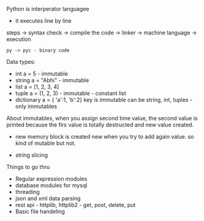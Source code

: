 
Python is interperator languagee
 - it executes line by line

 steps
    -> syntax check
    -> compile the code
    -> linker
    -> machine language
    -> execution

    py -> pyc - binary code

 Data types:
  - int             a = 5                    - immutable
  - string         a = "Abhi"                - immutable
  - list          a = [1, 2, 3, 4]
  - tuple          a = (1, 2, 3)             - immutable - constant list
  - dictionary     a = { 'a':1, 'b':2}      key is immutable can be string, int, tuples - only immutables

  About immutables, when you assign second time value, the second value is printed because the firs value is totally
  destructed and new value created.
  -  new memory block is created new when you try to add again value. so kind of mutable but not.

  - string slicing



  Things to go thru

  - Regular expression modules
  - database modules for mysql
  - threading
  - json and xml data parsing
  - rest api - httplib, httplib2 - get, post, delete, put
  - Basic file handeling
